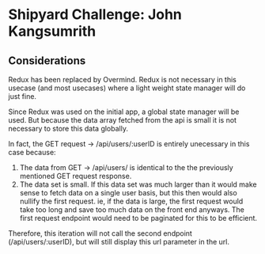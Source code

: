 # Shipyard Challenge: John Kangsumrith

## Considerations 

Redux has been replaced by Overmind. Redux is not necessary in this usecase (and most usecases) where a light weight state manager will do just fine. 

Since Redux was used on the initial app, a global state manager will be used. But because the data array fetched from the api is small it is not necessary to store this data globally. 

In fact, the GET request -> /api/users/:userID is entirely unecessary in this case because: 
  1. The data from GET -> /api/users/ is identical to the the previously mentioned GET request response. 
  2. The data set is small. If this data set was much larger than it would make sense to fetch data on a single user basis, but this then would also nullify the first request. ie, if the data is large, the first request would take too long and save too much data on the front end anyways. The first request endpoint would need to be paginated for this to be efficient. 

Therefore, this iteration will not call the second endpoint (/api/users/:userID), but will still display this url parameter in the url. 